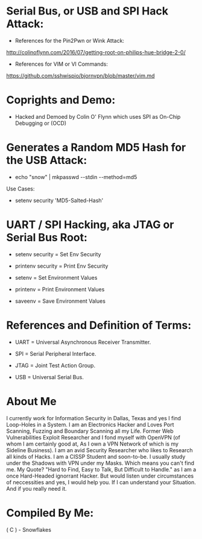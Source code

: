 # Serial Bus, or USB and SPI Hack Attack:

* References for the Pin2Pwn or Wink Attack:

http://colinoflynn.com/2016/07/getting-root-on-philips-hue-bridge-2-0/

* References for VIM or VI Commands:

https://github.com/sshwispio/bjornvpn/blob/master/vim.md



# Coprights and Demo:

* Hacked and Demoed by Colin O' Flynn which uses SPI as On-Chip Debugging or (OCD)



# Generates a Random MD5 Hash for the USB Attack:


* echo "snow" | mkpasswd --stdin --method=md5

Use Cases:

* setenv security 'MD5-Salted-Hash'




# UART / SPI Hacking, aka JTAG or Serial Bus Root:


* setenv security = Set Env Security

* printenv security = Print Env Security

* setenv = Set Environment Values

* printenv = Print Environment Values

* saveenv = Save Environment Values


# References and Definition of Terms:


* UART = Universal Asynchronous Receiver Transmitter.

* SPI = Serial Peripheral Interface.

* JTAG = Joint Test Action Group.

* USB = Universal Serial Bus.



# About Me


I currently work for Information Security in Dallas, Texas and yes I find Loop-Holes in a System. I am an Electronics Hacker and Loves Port Scanning, Fuzzing and Boundary Scanning all my Life. Former Web Vulnerabilities Exploit Researcher and I fond myself with OpenVPN (of whom I am certainly good at, As I own a VPN Network of which is my Sideline Business). I am an avid Security Researcher who likes to Research all kinds of Hacks. I am a CISSP Student and soon-to-be. I usually study under the Shadows with VPN under my Masks. Which means you can't find me. My Quote? "Hard to Find, Easy to Talk, But Difficult to Handle." as I am a once Hard-Headed ignorrant Hacker. But would listen under circumstances of neccessities and yes, I would help you. If I can understand your Situation. And if you really need it.



# Compiled By Me:

( C ) - Snowflakes
